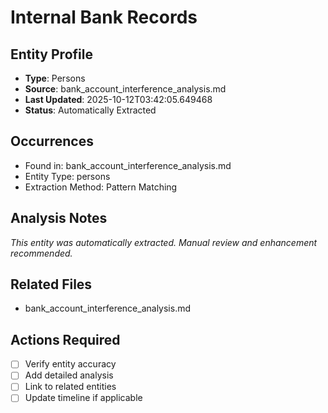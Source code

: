 # Internal Bank Records

## Entity Profile
- **Type**: Persons
- **Source**: bank_account_interference_analysis.md
- **Last Updated**: 2025-10-12T03:42:05.649468
- **Status**: Automatically Extracted

## Occurrences
- Found in: bank_account_interference_analysis.md
- Entity Type: persons
- Extraction Method: Pattern Matching

## Analysis Notes
*This entity was automatically extracted. Manual review and enhancement recommended.*

## Related Files
- bank_account_interference_analysis.md

## Actions Required
- [ ] Verify entity accuracy
- [ ] Add detailed analysis
- [ ] Link to related entities
- [ ] Update timeline if applicable
